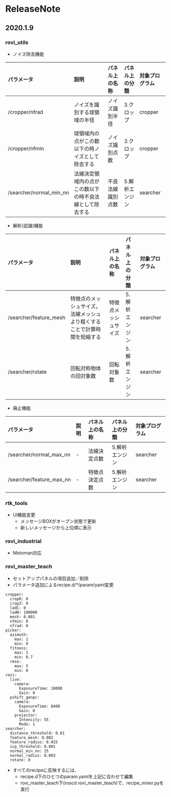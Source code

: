 # ReleaseNote

## 2020.1.9

### rovi_utils

- ノイズ除去機能

|パラメータ|説明|パネル上の名称|パネル上の分類|対象プログラム|
|:----|:----|:----|:----|:----|
|/cropper/nfrad|ノイズを識別する球領域の半径|ノイズ識別半径|3.クロップ|cropper|
|/cropper/nfmin|球領域内の点がこの数以下の時ノイズとして除去する|ノイズ識別点数|3.クロップ|cropper|
|/searcher/normal_min_nn|法線決定領域内の点がこの数以下の時不良法線として除去する|不良法線識別点数|5.解析エンジン|searcher|

- 解析(認識)機能

|パラメータ|説明|パネル上の名称|パネル上の分類|対象プログラム|
|:----|:----|:----|:----|:----|
|/searcher/feature_mesh|特徴点のメッシュサイズ。法線メッシュより粗くすることで計算時間を短縮する|特徴点メッシュサイズ|5.解析エンジン|searcher|
|/searcher/rotate|回転対称物体の回対象数|回転対象数|5.解析エンジン|searcher|

- 廃止機能

|パラメータ|説明|パネル上の名称|パネル上の分類|対象プログラム|
|:----|:----|:----|:----|:----|
|/searcher/normal_max_nn|-|法線決定点数|5.解析エンジン|searcher|
|/searcher/feature_max_nn|-|特徴点決定点数|5.解析エンジン|searcher|

### rtk_tools

- UI機能変更
    - メッセージBOXがオープン状態で更新
    - 新しいメッセージから上位順に表示

### rovi_industrial

- Motoman対応

### rovi_master_teach  
- セットアップパネルの項目追加／削除
- パラメータ追加によるrecipe.d/*/param/yaml変更
~~~
cropper:
  cropR: 0
  cropZ: 0
  ladC: 0
  ladW: 100000
  mesh: 0.001
  nfmin: 0
  nfrad: 0
picker:
  azimuth:
    max: 1
    min: 0
  fitness:
    max: 1
    min: 0.7
  rmse:
    max: 5
    min: 0
rovi:
  live:
    camera:
      ExposureTime: 10000
      Gain: 0
  pshift_genpc:
    camera:
      ExposureTime: 8400
      Gain: 0
    projector:
      Intencity: 55
      Mode: 1
searcher:
  distance_threshold: 0.01
  feature_mesh: 0.002
  feature_radius: 0.015
  icp_threshold: 0.001
  normal_min_nn: 25
  normal_radius: 0.003
  rotate: 0  
~~~  
- すべてのrecipeに反映するには、
    - recipe.d下のひとつのparam.yamlを上記に合わせて編集  
    - rovi_master_teach下(roscd rovi_master_teach)で、recipe_mixer.pyを実行
